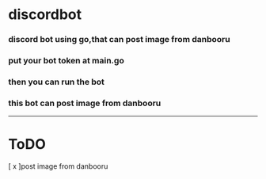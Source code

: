 # discordbot
### discord bot using go,that can post image from danbooru

### put your bot token at main.go
### then you can run the bot
### this bot can post image from danbooru
---
# ToDO
[ x ]post image from danbooru
